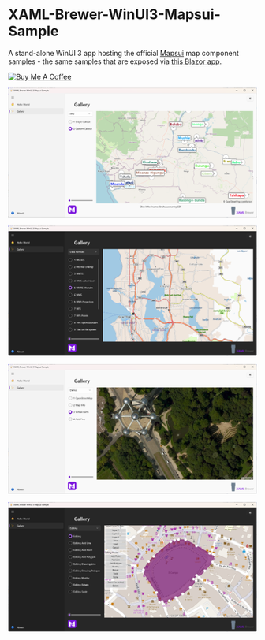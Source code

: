 # XAML-Brewer-WinUI3-Mapsui-Sample
A stand-alone WinUI 3 app hosting the official [Mapsui](https://github.com/Mapsui/Mapsui) map component samples - the same samples that are exposed via [this Blazor app](https://mapsui.com/samples/).

<a href="https://www.buymeacoffee.com/xamlbrewer" target="_blank"><img src="https://cdn.buymeacoffee.com/buttons/default-orange.png" alt="Buy Me A Coffee" height="41" width="174"></a>

![Screenshot](Assets/MapsuiLight.png?raw=true)

![Screenshot](Assets/MapsuiDark.png?raw=true)

![Screenshot](Assets/BrusselsAtomium.png?raw=true)

![Screenshot](Assets/Editing.png?raw=true)
